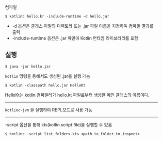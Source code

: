 컴파일
```
$ kotlinc hello.kr -include-runtime -d hello.jar
```

- -d 옵션은 클래스 파일의 디렉토리 또는 .jar 파일 이름을 지정하여 컴파일 결과를 출력
- -include-runtime 옵션은 .jar 파일에 Kotlin 런타임 라이브러리를 포함
  
## 실행
```
$ java -jar hello.jar
```
  
`kotlin` 명령을 통해서도 생성된 .jar를 실행 가능
```
$ kotlin -classpath hello.jar HelloKt
```
  
HelloKt는 kotlin 컴파일러가 hello.kt 파일로부터 생성한 메인 클래스의 이름이다.

---
`kotlinc-jvm` 을 실행하여 REPL모드로 사용 가능

---
-script 옵션을 통해 kts(kotlin script file)을 실행할 수 있음
```
$ kotlinc -script list_folders.kts <path_to_folder_to_inspect>
```

